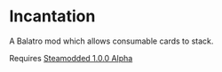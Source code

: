 # Incantation
A Balatro mod which allows consumable cards to stack.

Requires [Steamodded 1.0.0 Alpha](https://github.com/Steamopollys/Steamodded/archive/refs/heads/main.zip)
